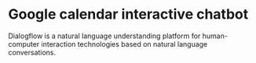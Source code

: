 # Google calendar interactive chatbot


Dialogflow is a natural language understanding platform for human-computer interaction technologies based on natural language conversations.
